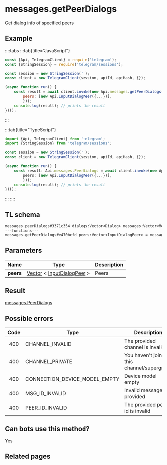 # messages.getPeerDialogs

Get dialog info of specified peers

## Example

::::tabs
:::tab{title="JavaScript"}

```js
const {Api, TelegramClient} = require('telegram');
const {StringSession} = require('telegram/sessions');

const session = new StringSession('');
const client = new TelegramClient(session, apiId, apiHash, {});

(async function run() {
    const result = await client.invoke(new Api.messages.getPeerDialogs({
		peers: [new Api.InputDialogPeer({...})],
		}));
    console.log(result); // prints the result
})();

```

:::

:::tab{title="TypeScript"}

```ts
import {Api, TelegramClient} from 'telegram';
import {StringSession} from 'telegram/sessions';

const session = new StringSession('');
const client = new TelegramClient(session, apiId, apiHash, {});

(async function run() {
    const result: Api.messages.PeerDialogs = await client.invoke(new Api.messages.getPeerDialogs({
		peers: [new Api.InputDialogPeer({...})],
		}));
    console.log(result); // prints the result
})();

```

:::
::::

## TL schema

```txt
messages.peerDialogs#3371c354 dialogs:Vector<Dialog> messages:Vector<Message> chats:Vector<Chat> users:Vector<User> state:updates.State = messages.PeerDialogs;
---functions---
messages.getPeerDialogs#e470bcfd peers:Vector<InputDialogPeer> = messages.PeerDialogs;
```

## Parameters

|   Name    | Type                                                                                                                      | Description |
| :-------: | ------------------------------------------------------------------------------------------------------------------------- | ----------- |
| **peers** | [Vector](https://core.telegram.org/type/Vector%20t) < [InputDialogPeer](https://core.telegram.org/type/InputDialogPeer) > | Peers       |

## Result

[messages.PeerDialogs](https://core.telegram.org/type/messages.PeerDialogs)

## Possible errors

| Code | Type                          | Description                                |
| :--: | ----------------------------- | ------------------------------------------ |
| 400  | CHANNEL_INVALID               | The provided channel is invalid            |
| 400  | CHANNEL_PRIVATE               | You haven't joined this channel/supergroup |
| 400  | CONNECTION_DEVICE_MODEL_EMPTY | Device model empty                         |
| 400  | MSG_ID_INVALID                | Invalid message ID provided                |
| 400  | PEER_ID_INVALID               | The provided peer id is invalid            |

## Can bots use this method?

Yes

## Related pages
